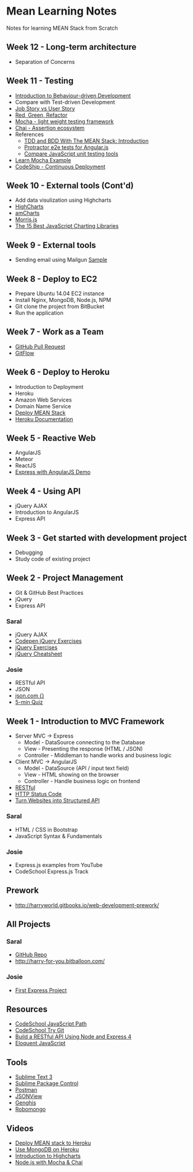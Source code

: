 # Mean Learning Notes

Notes for learning MEAN Stack from Scratch

## Week 12 - Long-term architecture

- Separation of Concerns

## Week 11 - Testing

- [Introduction to Behaviour-driven Development](http://en.wikipedia.org/wiki/Behavior-driven_development)
- Compare with Test-driven Development
- [Job Story vs User Story](http://alanklement.blogspot.hk/2013/09/replacing-user-story-with-job-story.html)
- [Red, Green, Refactor](http://agileinaflash.blogspot.hk/2009/02/red-green-refactor.html)
- [Mocha - light weight testing framework](https://github.com/mochajs/mocha)
- [Chai - Assertion ecosystem](http://chaijs.com/)
- References
    + [TDD and BDD With The MEAN Stack: Introduction](http://attackofzach.com/tdd-bdd-mean-part1/)
    + [Protractor e2e tests for Angular.js](https://skillsmatter.com/skillscasts/5634-unit-testing-throughout-the-mean-stack)
    + [Compare JavaScript unit testing tools](http://www.slant.co/topics/1489/compare/~mocha_vs_casperjs_vs_jasmine)
- [Learn Mocha Example](https://github.com/nelsonic/learn-mocha)
- [CodeShip - Continuous Deployment](https://codeship.com/)

## Week 10 - External tools (Cont'd)

- Add data visulization using Highcharts
- [HighCharts](http://www.highcharts.com/demo)
- [amCharts](http://www.amcharts.com/)
- [Morris.js](http://morrisjs.github.io/morris.js/)
- [The 15 Best JavaScript Charting Libraries](http://www.sitepoint.com/15-best-javascript-charting-libraries/)

## Week 9 - External tools

- Sending email using Mailgun [Sample](https://github.com/harryworld/mean-email)

## Week 8 - Deploy to EC2

- Prepare Ubuntu 14.04 EC2 instance
- Install Nginx, MongoDB, Node.js, NPM
- Git clone the project from BitBucket
- Run the application

## Week 7 - Work as a Team

- [GitHub Pull Request](https://help.github.com/articles/using-pull-requests/)
- [GitFlow](http://nvie.com/posts/a-successful-git-branching-model/)

## Week 6 - Deploy to Heroku

- Introduction to Deployment
- Heroku
- Amazon Web Services
- Domain Name Service
- [Deploy MEAN Stack](http://www.tilcode.com/deploying-a-mean-stack-app-to-heroku/)
- [Heroku Documentation](https://devcenter.heroku.com/articles/getting-started-with-nodejs)

## Week 5 - Reactive Web

- AngularJS
- Meteor
- ReactJS
- [Express with AngularJS Demo](https://github.com/harryworld/mean-express-angularjs-demo)

## Week 4 - Using API

- jQuery AJAX
- Introduction to AngularJS
- Express API

## Week 3 - Get started with development project

- Debugging
- Study code of existing project

## Week 2 - Project Management

- Git & GitHub Best Practices
- jQuery
- Express API

### Saral

- jQuery AJAX
- [Codepen jQuery Exercises](http://codepen.io/clintcparker/details/KAvaG)
- [jQuery Exercises](http://jqexercise.droppages.com/)
- [jQuery Cheatsheet](http://oscarotero.com/jquery/)

### Josie

- RESTful API
- JSON
- [json.com {}](https://www.json.com/)
- [5-min Quiz](https://gist.github.com/harryworld/91b5b1fb3f047cbd43e8)

## Week 1 - Introduction to MVC Framework

- Server MVC -> Express
  - Model - DataSource connecting to the Database
  - View - Presenting the response (HTML / JSON)
  - Controller - Middleman to handle works and business logic
- Client MVC -> AngularJS
  - Model - DataSource (API / input text field)
  - View - HTML showing on the browser
  - Controller - Handle business logic on frontend
- [RESTful](http://en.wikipedia.org/wiki/Representational_state_transfer)
- [HTTP Status Code](http://en.wikipedia.org/wiki/List_of_HTTP_status_codes)
- [Turn Websites into Structured API](https://www.kimonolabs.com/)

### Saral

- HTML / CSS in Bootstrap
- JavaScript Syntax & Fundamentals

### Josie

- Express.js examples from YouTube
- CodeSchool Express.js Track

## Prework

- http://harryworld.gitbooks.io/web-development-prework/

## All Projects

### Saral

- [GitHub Repo](https://github.com/saralkochar/learn/tree/master/Harrys%20assignment)
- http://harry-for-you.bitballoon.com/

### Josie

- [First Express Project](https://github.com/josietam/nodetest1)

## Resources

- [CodeSchool JavaScript Path](https://www.codeschool.com/paths/javascript)
- [CodeSchool Try Git](https://try.github.io/)
- [Build a RESTful API Using Node and Express 4](https://scotch.io/tutorials/build-a-restful-api-using-node-and-express-4)
- [Eloquent JavaScript](http://eloquentjavascript.net/)

## Tools

- [Sublime Text 3](http://www.sublimetext.com/3)
- [Sublime Package Control](https://packagecontrol.io/installation)
- [Postman](https://chrome.google.com/webstore/detail/postman-rest-client/fdmmgilgnpjigdojojpjoooidkmcomcm)
- [JSONView](https://chrome.google.com/webstore/detail/jsonview/chklaanhfefbnpoihckbnefhakgolnmc?hl=zh-TW)
- [Genghis](http://genghisapp.com/)
- [Robomongo](http://robomongo.org/)

## Videos

- [Deploy MEAN stack to Heroku](http://youtu.be/DZ1JVDvuL0s)
- [Use MongoDB on Heroku](http://youtu.be/UY4vwIxn80E)
- [Introduction to Highcharts](http://youtu.be/TJTUnDRiEmA)
- [Node.js with Mocha & Chai](https://youtu.be/SaPn9jH6L7E)
